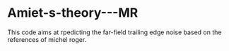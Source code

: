 # Amiet-s-theory---MR
This code aims at rpedicting the far-field trailing edge noise based on the references of michel roger. 
